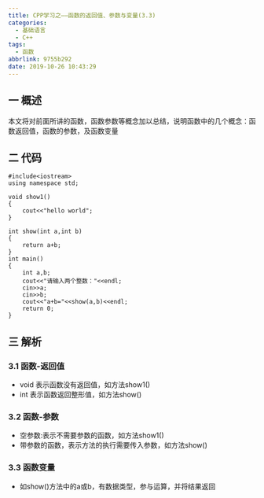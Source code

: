 ```yaml
---
title: CPP学习之——函数的返回值、参数与变量(3.3)
categories:
  - 基础语言
  - C++
tags:
  - 函数
abbrlink: 9755b292
date: 2019-10-26 10:43:29
---
```

## 一 概述 
本文将对前面所讲的函数，函数参数等概念加以总结，说明函数中的几个概念：函数返回值，函数的参数，及函数变量  

<!--more-->

## 二 代码

	#include<iostream>
	using namespace std;

	void show1()
	{
		cout<<"hello world";
	}

	int show(int a,int b)
	{
		return a+b;
	}
	int main()
	{
		int a,b;
		cout<<"请输入两个整数："<<endl;
		cin>>a;
		cin>>b;
		cout<<"a+b="<<show(a,b)<<endl;
		return 0;
	}

## 三 解析 

### 3.1 函数-返回值 
* void 表示函数没有返回值，如方法show1()
* int 表示函数返回整形值，如方法show()

### 3.2 函数-参数
* 空参数:表示不需要参数的函数，如方法show1()
* 带参数的函数，表示方法的执行需要传入参数，如方法show()


### 3.3 函数变量
* 如show()方法中的a或b，有数据类型，参与运算，并将结果返回